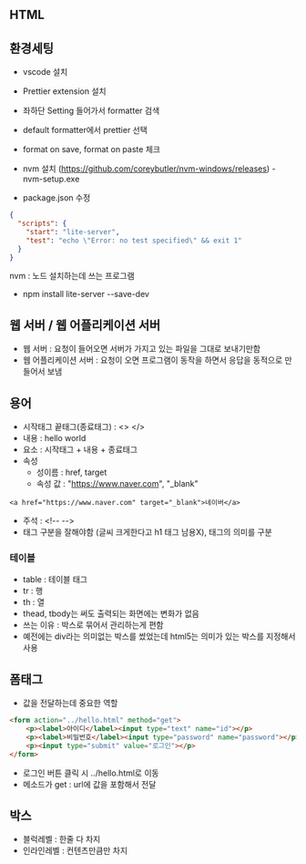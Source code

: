 ## HTML
## 환경세팅
- vscode 설치
- Prettier extension 설치
- 좌하단 Setting 들어가서 formatter 검색
- default formatter에서 prettier 선택
- format on save, format on paste 체크
- nvm 설치 (https://github.com/coreybutler/nvm-windows/releases) - nvm-setup.exe

- package.json 수정
```json
{
  "scripts": {
    "start": "lite-server",
    "test": "echo \"Error: no test specified\" && exit 1"
  }
}
```

nvm : 노드 설치하는데 쓰는 프로그램
- npm install lite-server --save-dev
## 웹 서버 / 웹 어플리케이션 서버
- 웹 서버 : 요청이 들어오면 서버가 가지고 있는 파일을 그대로 보내기만함
- 웹 어플리케이션 서버 : 요청이 오면 프로그램이 동작을 하면서 응답을 동적으로 만들어서 보냄


## 용어
- 시작태그 끝태그(종료태그) : <> </>
- 내용 : hello world
- 요소 : 시작태그 + 내용 + 종료태그
- 속성
  - 성이름 : href, target
  - 속성 값 : "https://www.naver.com", "_blank"
```
<a href="https://www.naver.com" target="_blank">네이버</a>
```
- 주석 : \<!-- -->
- 태그 구분을 잘해야함 (글씨 크게한다고 h1 태그 남용X), 태그의 의미를 구분

### 테이블
- table : 테이블 태그
- tr : 행
- th : 열
- thead, tbody는 써도 출력되는 화면에는 변화가 없음
- 쓰는 이유 : 박스로 묶어서 관리하는게 편함
- 예전에는 div라는 의미없는 박스를 썼었는데 html5는 의미가 있는 박스를 지정해서 사용

## 폼태그
- 값을 전달하는데 중요한 역할
```html
<form action="../hello.html" method="get">
    <p><label>아이디</label><input type="text" name="id"></p>
    <p><label>비밀번호</label><input type="password" name="password"></p>
    <p><input type="submit" value="로그인"></p>
</form>
```
- 로그인 버튼 클릭 시 ../hello.html로 이동
- 메소드가 get : url에 값을 포함해서 전달

## 박스
- 블럭레벨 : 한줄 다 차지
- 인라인레벨 : 컨텐츠만큼만 차지